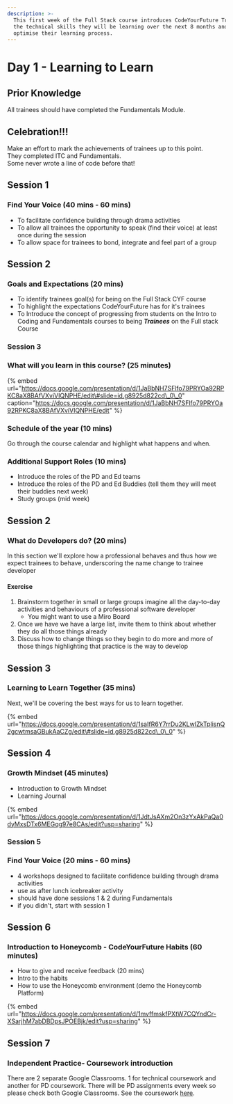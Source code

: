 ```yaml
---
description: >-
  This first week of the Full Stack course introduces CodeYourFuture Trainees to
  the technical skills they will be learning over the next 8 months and ways to
  optimise their learning process.
---
```


# Day 1 - Learning to Learn

## Prior Knowledge

All trainees should have completed the Fundamentals Module.

## Celebration!!!

Make an effort to mark the achievements of trainees up to this point.   
They completed ITC and Fundamentals.   
Some never wrote a line of code before that!

## Session 1

### Find Your Voice \(40 mins - 60 mins\)

* To facilitate confidence building through drama activities
* To allow all trainees the opportunity to speak \(find their voice\) at least once during the session
* To allow space for trainees to bond, integrate and feel part of a group

## Session 2 

### Goals and Expectations \(20 mins\) 

* To identify trainees goal\(s\) for being on the Full Stack CYF course
* To highlight the expectations CodeYourFuture has for it's trainees
* To Introduce the concept of  progressing from students on the Intro to Coding and Fundamentals courses to being _**Trainees**_ on the Full stack Course



### Session 3

### What will you learn in this course? \(25 minutes\)

{% embed url="https://docs.google.com/presentation/d/1JaBbNH7SFlfo79PRYOa92RPKC8aX8BAfVXviVIQNPHE/edit\#slide=id.g8925d822cd\_0\_0" caption="https://docs.google.com/presentation/d/1JaBbNH7SFlfo79PRYOa92RPKC8aX8BAfVXviVIQNPHE/edit" %}

### Schedule of the year \(10 mins\)

Go through the course calendar and highlight what happens and when.

### Additional Support Roles \(10 mins\)

* Introduce the roles of the PD and Ed teams 
* Introduce the roles of the PD and Ed Buddies \(tell them they will meet their buddies next week\)
* Study groups \(mid week\)

## Session 2 

### What do Developers do?  \(20 mins\)

In this section we'll explore how a professional behaves and thus how we expect trainees to behave, underscoring the name change to trainee developer

#### Exercise

1. Brainstorm together in small or large groups imagine all the day-to-day activities and behaviours of a professional software developer
   * You might want to use a Miro Board
2. Once we have we have a large list, invite them to think about whether they do all those things already
3. Discuss how to change things so they begin to do more and more of those things highlighting that practice is the way to develop

## Session 3 

### Learning to Learn Together \(35 mins\)

Next, we'll be covering the best ways for us to learn together. 

{% embed url="https://docs.google.com/presentation/d/1saIfR6Y7rrDu2KLwIZkTplisnQ2gcwtmsaGBukAaCZg/edit\#slide=id.g8925d822cd\_0\_0" %}



## Session 4 

### Growth Mindset \(45 minutes\)

* Introduction to Growth Mindset 
* Learning Journal

{% embed url="https://docs.google.com/presentation/d/1JdtJsAXm2On3zYxAkPaQa0dyMxsDTx6MEGqg97e8CAs/edit?usp=sharing" %}



### Session 5 

### Find Your Voice \(20 mins - 60 mins\)

* 4 workshops designed to facilitate confidence building through drama activities
* use as after lunch icebreaker activity
* should have done sessions 1 & 2 during Fundamentals
* if you didn't, start with session 1 

## Session 6

### Introduction to Honeycomb - CodeYourFuture Habits \(60 minutes\)

* How to give and receive feedback \(20 mins\)
* Intro to the habits 
* How to use the Honeycomb environment \(demo the Honeycomb Platform\)

{% embed url="https://docs.google.com/presentation/d/1mvffmskfPXtW7CQYndCr-XSarjhM7abDBDpsJPOEBjk/edit?usp=sharing" %}



## Session 7 

### Independent Practice- Coursework introduction 

There are 2 separate Google Classrooms. 1 for technical coursework and another for PD coursework. There will be PD assignments every week so please check both Google Classrooms. See the coursework [here](https://personaldevelopment.codeyourfuture.io/lessons/induction-week/learning-to-learn-session/coursework). 

